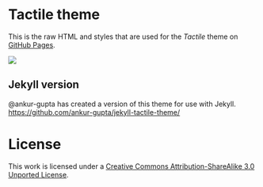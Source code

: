 # Tactile theme

This is the raw HTML and styles that are used for the *Tactile* theme on [GitHub Pages](http://pages.github.com/).

![](http://cl.ly/image/0M0G2r0w2I1t/content)

## Jekyll version

@ankur-gupta has created a version of this theme for use with Jekyll.
https://github.com/ankur-gupta/jekyll-tactile-theme/

# License

This work is licensed under a [Creative Commons Attribution-ShareAlike 3.0 Unported License](http://creativecommons.org/licenses/by-sa/3.0/).

